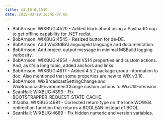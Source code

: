 ```yaml
---
title: v3.10.0.1519
date: 2015-03-19T16:45-07:00
---
```

* BobArnson: WIXBUG:4520 - Added blurb about using a PayloadGroup to get offline capability for .NET redist.
* BobArnson: WIXBUG:4545 - Resized button for de-DE.
* BobArnson: Add WixStdBALanguageId language and documentation.
* BobArnson: Add project output message in minimal MSBuild logging verbosity.
* BobArnson: WIXBUG:4654 - Add VS14 properties and custom actions. And, as it's a long topic, added anchors and links.
* BobArnson: WIXBUG:4617 - Added 4.5.2 package group information to doc. Also mentioned that some properties are new to WiX v3.10.
* BobArnson: WixBroadcastSettingChange and WixBroadcastEnvironmentChange custom actions to WixUtilExtension.
* SeanHall: WIXBUG:4393 - Fix BOOTSTRAPPER_REQUEST_STATE_CACHE.
* thfabba: WIXBUG:4681 - Corrected return type on the lone WOW64 redirection function that returns a BOOLEAN instead of BOOL.
* SeanHall: WIXBUG:4689 - Fix hidden numeric and version variables.